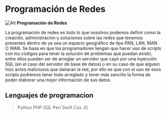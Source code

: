# Programación de Redes

![Alt](/home/jorchitoxyz/Escritorio/Notable/Redes.jpg)
**Programación de Redes**

La programación de redes es todo lo que nosotros podemos definir como la creación, administración y soluciones sobre las redes que tenemos presentes dentro de ya sea un espacio geográfico de tipo PAN, LAN, MAN O WAN. Se basa en que los programadores tengan que hacer uso de scripts con los códigos para tener la solución de problemas que puedan existir, entre ellos pueden ser de arreglar un servidor que cayó por una inyección SQL (en el caso del servidor de base de datos) o en su caso de que alguien hizo actos maliciosos que dañaran la red, por ello es que con el uso de esos scripts podremos tener todo arreglado y tener más sencillo la forma de poder elaborar una mejor información de sus datos.

## Lenguajes de programacion
> Python
> PHP
> SQL
> Perl
> Swift
> Css
> JS
 
